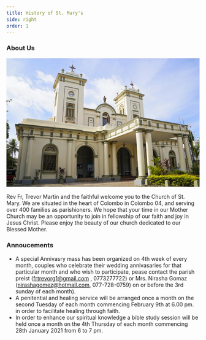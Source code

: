 ```yaml
---
title: History of St. Mary's
side: right
order: 1
---
```


### About Us

![St. Mary's Church](main.jpeg)

Rev Fr, Trevor Martin and the faithful welcome you to the Church of St. Mary. We are situated in the heart of Colombo in Colombo 04, and serving over 400 families as parishioners.   We hope that your time in our Mother Church may be an opportunity to join in fellowship of our faith and joy in Jesus Christ. Please enjoy the beauty of our church dedicated to our Blessed Mother.


### Annoucements 
- A special Annivasry mass has been organized on 4th week of every month, couples who celebrate their wedding annivasaries for that particular month and who wish to participate, pease contact  the parish preist (frtrevorg1@gmail.com , 0773277722) or Mrs. Nirasha Gomaz (nirashagomez@hotmail.com, 077-728-0759) on or before the 3rd sunday of each month).
- A penitential and healing service will be arranged once a month on the second Tuesday of each month commencing February 9th at 6.00 pm. in order to facilitate healing through faith.
- In order to enhance our spiritual knowledge  a bible study session will be held once a month on the 4th  Thursday of each month commencing 28th  January 2021 from 6 to 7 pm.


